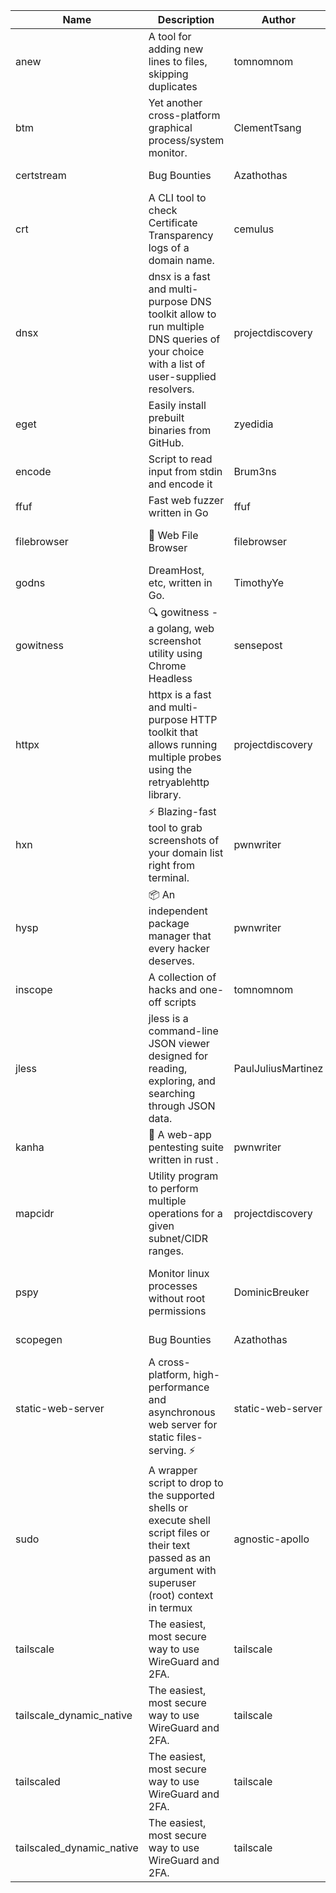 | Name | Description | Author | Repository | Stars | Version | Updated | Size | SHA256SUM | B3SUM | Source | Language | License |
| ---- | ----------- | ------ | ---------- | ----- | ------- | ------- | ---- | --- | ------ | --------|-------- | ------- |
| anew | A tool for adding new lines to files, skipping duplicates | tomnomnom | [https://github.com/tomnomnom/anew](https://github.com/tomnomnom/anew) | 1142 | v0.1.1 | 2022-03-15T22:35:31Z | 1.48 MB | 018ce94bfb9337fe29c3089bee3dc21fc99d75315c9fd657e09c753f0421d6dc | 8969b90775932fe4fa96484ef5cebf3ba15939353e07017e7b1fce244591a100 | https://bin.ajam.dev/arm64_v8a_Android/anew | Go | MIT License |
| btm | Yet another cross-platform graphical process/system monitor. | ClementTsang | [https://github.com/ClementTsang/bottom](https://github.com/ClementTsang/bottom) | 8328 | 0.9.6 | 2023-08-27T01:43:44Z | 3.25 MB | ed7a169d216c00a9f0b0f6afb1c4e9864cc39c434027168440dc1f8c7cac369a | 52dc0e8e0058bf2dbf1334e67ee6eb10f8d63f76d91af97bdc2049d4a4a59e86 | https://bin.ajam.dev/arm64_v8a_Android/btm | Rust | MIT License |
| certstream |  Bug Bounties | Azathothas | [https://github.com/Azathothas/Arsenal](https://github.com/Azathothas/Arsenal) | 14 | null |  | 4.76 MB | e07207416df1e35443ade91c545b82cb5b2c8b4646d520040b06b601447b0568 | 04fdb49fe569bac9e69ff3983a400c67c812b6eb5dbf40fc9d3edd6538840e03 | https://bin.ajam.dev/arm64_v8a_Android/certstream | Shell | null |
| crt | A CLI tool to check Certificate Transparency logs of a domain name. | cemulus | [https://github.com/cemulus/crt](https://github.com/cemulus/crt) | 64 | v0.1.0 | 2022-03-08T21:41:54Z | 4.85 MB | 7a034e1a69ce0888d2e4ca387d2e6ff1ceeb918c669e42badcff5a35564217aa | 6ca8694035d8a455a65bed1def4ae1b346775ba72c77dd1d8e9c2a7d7735b3a8 | https://bin.ajam.dev/arm64_v8a_Android/crt | Go | Apache License 2.0 |
| dnsx | dnsx is a fast and multi-purpose DNS toolkit allow to run multiple DNS queries of your choice with a list of user-supplied resolvers. | projectdiscovery | [https://github.com/projectdiscovery/dnsx](https://github.com/projectdiscovery/dnsx) | 1844 | v1.1.6 | 2023-11-11T19:20:44Z | 26.22 MB | ef8d3e2bdbe8c98a7c5be1f05537ba637e2160dd0cff56afb292ca85fbf76eb7 | ea69a80893a0ba4dcbc18dbcacb0146614b68b79a3ad2719f04a2d7aa1beb3ef | https://bin.ajam.dev/arm64_v8a_Android/dnsx | Go | MIT License |
| eget | Easily install prebuilt binaries from GitHub. | zyedidia | [https://github.com/zyedidia/eget](https://github.com/zyedidia/eget) | 679 | v1.3.3 | 2023-02-22T05:15:46Z | 6.8 MB | 75dda989a64bb2fab29e70191b47d3154c88649dcf4e115d7998391b9430a259 | 50ca66a7e0b8754f7ed4a2775039d8c45cb07d2984d307bb94f1151c0cb89079 | https://bin.ajam.dev/arm64_v8a_Android/eget | Go | MIT License |
| encode | Script to read input from stdin and encode it | Brum3ns | [https://github.com/Brum3ns/encode](https://github.com/Brum3ns/encode) | 18 | null |  | 2.61 MB | 37c9e10f9fd426054c3496a8fddc37d918dc9aa57dd310390cf7d934a0afbbee | 04a611e0f2e97344f1088fc1c67983bec3f6f4a0754be5efcff06817304b865e | https://bin.ajam.dev/arm64_v8a_Android/encode | Go | MIT License |
| ffuf | Fast web fuzzer written in Go | ffuf | [https://github.com/ffuf/ffuf](https://github.com/ffuf/ffuf) | 10896 | v2.1.0 | 2023-09-16T12:23:19Z | 8.58 MB | 533d3200f0e3e211d0d83422ff26bf3ff209959e926147541837813da148f685 | 4b876d52fc0cf28b1ff098106275fa549d8282b73e5fd24a382f2daae4c1b754 | https://bin.ajam.dev/arm64_v8a_Android/ffuf | Go | MIT License |
| filebrowser | 📂 Web File Browser | filebrowser | [https://github.com/filebrowser/filebrowser](https://github.com/filebrowser/filebrowser) | 22489 | v2.27.0 | 2024-01-02T14:38:37Z | 13.94 MB | 4dac26e57afd8b1d53c702c39c08c2375963ac2893e0c00f6ea9676899ca77a5 | 77995c219657bafed76621a04ec239adfad2ad4c1ae331cd7d925a8b51c91acf | https://bin.ajam.dev/arm64_v8a_Android/filebrowser | Go | Apache License 2.0 |
| godns |  DreamHost, etc, written in Go. | TimothyYe | [https://github.com/TimothyYe/godns](https://github.com/TimothyYe/godns) | 1396 | v3.0.6 | 2024-01-25T15:49:38Z | 12.38 MB | 4d1f834a2a97e5f6ab61c9466b9db2890706e2c69070c46a8b8014de7964626c | 8d937783145854760782bc8e91a99b26fa05d79b2ee3dd3c948531db4a8b9bcc | https://bin.ajam.dev/arm64_v8a_Android/godns | Go | Apache License 2.0 |
| gowitness | 🔍 gowitness - a golang, web screenshot utility using Chrome Headless | sensepost | [https://github.com/sensepost/gowitness](https://github.com/sensepost/gowitness) | 2554 | 2.5.1 | 2023-10-29T11:11:30Z | 27.22 MB | 7c4af630a01d82575d530aecae8b4dd941adb77f01387c36868f68683b13d934 | 63a64b03f47bf800a70b11e4ee76b815f998e593f79398761cca1d313d9aff62 | https://bin.ajam.dev/arm64_v8a_Android/gowitness | Go | GNU General Public License v3.0 |
| httpx | httpx is a fast and multi-purpose HTTP toolkit that allows running multiple probes using the retryablehttp library. | projectdiscovery | [https://github.com/projectdiscovery/httpx](https://github.com/projectdiscovery/httpx) | 6415 | v1.3.9 | 2024-01-24T11:17:45Z | 42.14 MB | 47a673ca6092496272f2e73543c0f9d26a3179c83c8e284f057c6861373ba0f9 | 482e3c03710ba41f0b079d893824a5545d1c9884eb4af00d208a7b1c3dd97d8f | https://bin.ajam.dev/arm64_v8a_Android/httpx | Go | MIT License |
| hxn | ⚡ Blazing-fast tool to grab screenshots of your domain list right from terminal. | pwnwriter | [https://github.com/pwnwriter/haylxon](https://github.com/pwnwriter/haylxon) | 354 | v0.1.10 | 2024-01-09T15:11:15Z | 6.23 MB | 3d3b297f066245bae589faa4dfef56cc4b048261e25da2a5f79e645dc94a0ca8 | d925a36645b7b18ffd8c70a39dfc0029780ca7f56a37918ad89a3eb739c5c8b6 | https://bin.ajam.dev/arm64_v8a_Android/hxn | Rust | MIT License |
| hysp | 📦 An independent package manager that every hacker deserves. | pwnwriter | [https://github.com/pwnwriter/hysp](https://github.com/pwnwriter/hysp) | 398 | v0.1.2 | 2023-12-13T15:03:18Z | 3.4 MB | 521405ebfeb26807927a77858853e4987b9a976edda819dc61baca0e0c9ec4cb | f4cbdafa4c42e434137e1be24f91e98ee94f72741d1efa61d643c722f8086540 | https://bin.ajam.dev/arm64_v8a_Android/hysp | Rust | MIT License |
| inscope | A collection of hacks and one-off scripts | tomnomnom | [https://github.com/tomnomnom/hacks](https://github.com/tomnomnom/hacks) | 1990 | null |  | 1.87 MB | 4b58ff2179b5a711ae287c84383e3914a56bbb52ab0c074989819da35915ce84 | bb1cab81df281e0775a07b16889070605cecdf7b1b0dc627293b19d3750776e5 | https://bin.ajam.dev/arm64_v8a_Android/inscope | Go | null |
| jless | jless is a command-line JSON viewer designed for reading, exploring, and searching through JSON data. | PaulJuliusMartinez | [https://github.com/PaulJuliusMartinez/jless](https://github.com/PaulJuliusMartinez/jless) | 4329 | v0.9.0 | 2023-07-17T02:51:34Z | 1.83 MB | f95b2c666fcc770a829cc241b7ad2631bc41258d8afd9a9a0f5115635279098a | e54b6f5027f01876c0d6cff993c6e75a0be33eec0242601e2b969536ee99a627 | https://bin.ajam.dev/arm64_v8a_Android/jless | Rust | MIT License |
| kanha | 🦚 A web-app pentesting suite written in rust . | pwnwriter | [https://github.com/pwnwriter/kanha](https://github.com/pwnwriter/kanha) | 238 | v-v0.1.2 | 2023-10-17T16:42:52Z | 2.91 MB | e98b78edc697919a405311f1b4b317ffe0b6a6917eca32effa3c998529e29e4f | 16f9c9f6e31758be0255755f8066c843702e7c8a92383919b8760a116bfb5aff | https://bin.ajam.dev/arm64_v8a_Android/kanha | Rust | MIT License |
| mapcidr | Utility program to perform multiple operations for a given subnet/CIDR ranges. | projectdiscovery | [https://github.com/projectdiscovery/mapcidr](https://github.com/projectdiscovery/mapcidr) | 884 | v1.1.16 | 2023-11-23T07:59:56Z | 23.4 MB | 28978f76acc7e040c5c874a2ef23c41912df21de57925c07bbb2127eb96aaffd | cb430417c7ffbdd912d8a96ad60dc13783f311a31e8b1dc435b618e37acba50e | https://bin.ajam.dev/arm64_v8a_Android/mapcidr | Go | MIT License |
| pspy | Monitor linux processes without root permissions | DominicBreuker | [https://github.com/DominicBreuker/pspy](https://github.com/DominicBreuker/pspy) | 4348 | v1.2.1 | 2023-01-17T21:10:08Z | 3.65 MB | 453897798404dafb3a3029f5f194b47b49c7458df43897d171a90cd8894b77d9 | 17f60dda9c674fd3400a10dfcca6c15e2a582c9667101c368297ea5f27dca7fd | https://bin.ajam.dev/arm64_v8a_Android/pspy | Go | GNU General Public License v3.0 |
| scopegen |  Bug Bounties | Azathothas | [https://github.com/Azathothas/Arsenal](https://github.com/Azathothas/Arsenal) | 14 | null |  | 1.61 MB | 545aafe03d6f57a0a7b4824a3fabe45f2882935d8faf8ea219f206269bd29a1f | bf4ab1bca55993e2d8675212567dffb19ab7c613a03df8918b7f781d6ab3ab21 | https://bin.ajam.dev/arm64_v8a_Android/scopegen | Shell | null |
| static-web-server | A cross-platform, high-performance and asynchronous web server for static files-serving. ⚡ | static-web-server | [https://github.com/static-web-server/static-web-server](https://github.com/static-web-server/static-web-server) | 998 | v2.25.0 | 2024-01-23T00:03:19Z | 6.8 MB | c2f88a85c97bf9547466106633feee4c79378ee18624311b72798b235fff1237 | 10d6227ab1882bec3a376aaf5f63437a85ab1c915b5cfda7a7c55579ba8e6149 | https://bin.ajam.dev/arm64_v8a_Android/static-web-server | Rust | Apache License 2.0 |
| sudo | A wrapper script to drop to the supported shells or execute shell script files or their text passed as an argument with superuser (root) context in termux | agnostic-apollo | [https://github.com/agnostic-apollo/sudo](https://github.com/agnostic-apollo/sudo) | 65 | v0.2.0 | 2021-04-10T21:03:11Z | 250.38 kB | 9e56787b3ca489a9eb9e3a64f54944aa92c728d18576972ef7ef6bb10ca6462c | 261a7ec6cf5ed2fbc82f8128f2583eda7faeb8939b9e08143046f0b046e504ae | https://bin.ajam.dev/arm64_v8a_Android/sudo | Shell | MIT License |
| tailscale | The easiest, most secure way to use WireGuard and 2FA. | tailscale | [https://github.com/tailscale/tailscale](https://github.com/tailscale/tailscale) | 15206 | v1.58.2 | 2024-01-23T22:41:49Z | 10.92 MB | b4436d601a0a777d905590fcaf4eb55f45eb63a76e8459c513b0fa1d887b2a16 | ef80806ae45dd0d4f2bec4c59b202a4c9bd33e5c792b240a1a238c5e4364e1f1 | https://bin.ajam.dev/arm64_v8a_Android/tailscale | Go | BSD 3-Clause New or Revised License |
| tailscale_dynamic_native | The easiest, most secure way to use WireGuard and 2FA. | tailscale | [https://github.com/tailscale/tailscale](https://github.com/tailscale/tailscale) | 15206 | v1.58.2 | 2024-01-23T22:41:49Z | 11.28 MB | 791ff61c321b56d09d290f3a6034d74e81db390b9ec8946b2631494d2f4c3ba8 | 616c34aa2180035c2b7a76435d6f07587160bc4a8683646f452af7f64f7764ed | https://bin.ajam.dev/arm64_v8a_Android/tailscale_dynamic_native | Go | BSD 3-Clause New or Revised License |
| tailscaled | The easiest, most secure way to use WireGuard and 2FA. | tailscale | [https://github.com/tailscale/tailscale](https://github.com/tailscale/tailscale) | 15206 | v1.58.2 | 2024-01-23T22:41:49Z | 20.48 MB | 5504897030b405888ef389c97a4079d2b3fa869f6ed97132d62c5229a6f126f9 | 08d5aab8a7e544017f5581a5850eb34c6286fc6eba67f60382ea5b70fc261afc | https://bin.ajam.dev/arm64_v8a_Android/tailscaled | Go | BSD 3-Clause New or Revised License |
| tailscaled_dynamic_native | The easiest, most secure way to use WireGuard and 2FA. | tailscale | [https://github.com/tailscale/tailscale](https://github.com/tailscale/tailscale) | 15206 | v1.58.2 | 2024-01-23T22:41:49Z | 21.67 MB | 68233a5e59367762c6355a0f31c745041cde891569ab3735b7b0189ed2f1dcd8 | cf357f67f792324e1f672804539d4f8b942d64024f62bf4096aa15001115cd21 | https://bin.ajam.dev/arm64_v8a_Android/tailscaled_dynamic_native | Go | BSD 3-Clause New or Revised License |
